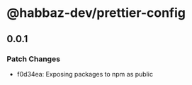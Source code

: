 # @habbaz-dev/prettier-config

## 0.0.1

### Patch Changes

- f0d34ea: Exposing packages to npm as public
